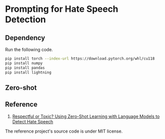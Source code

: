 # Prompting for Hate Speech Detection

## Dependency

Run the following code.

```bash
pip install torch --index-url https://download.pytorch.org/whl/cu118
pip install numpy
pip install pandas
pip install lightning
```

## Zero-shot

## Reference
1. [Respectful or Toxic? Using Zero-Shot Learning with Language Models to Detect Hate Speech](https://github.com/MilaNLProc/prompting_hate_speech)

The reference project's source code is under MIT license.
